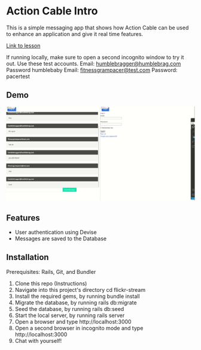 # Action Cable Intro

This is a simple messaging app that shows how Action Cable can be used to enhance an application and give it real time features.

[Link to lesson](https://github.com/TheOdinProject/curriculum/blob/main/rails_programming/mailers_advanced_topics/actioncable_lesson.md)

If running locally, make sure to open a second incognito window to try it out.
Use these test accounts.
Email: humblebragger@humblebrag.com
Password humblebaby
Email: fitnessgrampacer@test.com
Password: pacertest

## Demo

![Messager Demo](messager-demo.gif)

## Features

<ul>
  <li>User authentication using Devise</li>
  <li>Messages are saved to the Database</li>
</ul>

## Installation

Prerequisites: Rails, Git, and Bundler

   1. Clone this repo (Instructions)
   2. Navigate into this project's directory cd flickr-stream
   3. Install the required gems, by running bundle install
   4. Migrate the database, by running rails db:migrate
   5. Seed the database, by running rails db:seed
   6. Start the local server, by running rails server
   7. Open a browser and type http://localhost:3000
   8. Open a second browser in incognito mode and type http://localhost:3000
   9. Chat with yourself!
